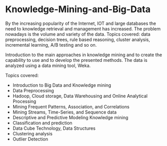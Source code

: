 # Knowledge-Mining-and-Big-Data
By the increasing popularity of the Internet, IOT and large  databases the need to knowledge retrieval and management  has increased. The problem nowadays is the volume and  variety of the data. Topics covered: data preprocessing, decision trees, rule based reasoning, cluster analysis, incremental learning, A/B  testing and so on.

Introduction to the main approaches in knowledge mining and to create the capability to use and to develop the presented methods. The data is analyzed using 
a data mining tool, Weka. 

Topics covered:
* Introduction to Big Data and Knowledge mining
* Data Preprocessing
* Hadoop, Cloud storage, Data Warehousing and Online Analytical Processing
* Mining Frequent Patterns, Association, and Correlations
* Mining Streams, Time-Series, and Sequence data
* Descriptive and Predictive Modeling Knowledge mining
* Classification and prediction
* Data Cube Technology, Data Structures
* Clustering analysis
* Outlier Detection 
